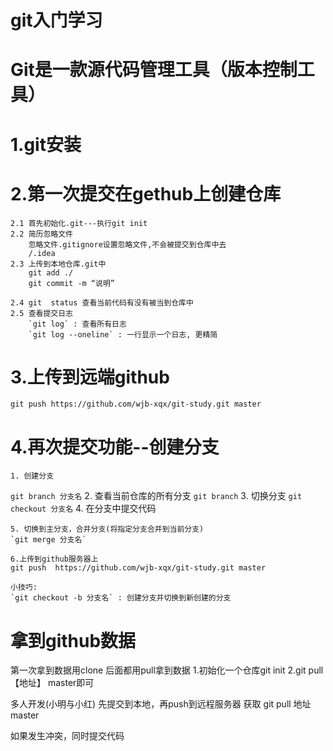 # git入门学习
# Git是一款源代码管理工具（版本控制工具）
# 1.git安装
# 2.第一次提交在gethub上创建仓库
    2.1 首先初始化.git---执行git init
    2.2 简历忽略文件
        忽略文件.gitignore设置忽略文件,不会被提交到仓库中去
        /.idea
    2.3 上传到本地仓库.git中
        git add ./
        git commit -m “说明”

    2.4 git  status 查看当前代码有没有被当到仓库中
    2.5 查看提交日志
        `git log` : 查看所有日志
        `git log --oneline` : 一行显示一个日志, 更精简

# 3.上传到远端github
    git push https://github.com/wjb-xqx/git-study.git master

# 4.再次提交功能--创建分支
    1. 创建分支
   `git branch 分支名`
    2. 查看当前仓库的所有分支
    `git branch`
    3. 切换分支
    `git checkout 分支名`
    4. 在分支中提交代码

    5. 切换到主分支，合并分支(将指定分支合并到当前分支)
    `git merge 分支名`

    6.上传到github服务器上
    git push  https://github.com/wjb-xqx/git-study.git master

    小技巧:
    `git checkout -b 分支名` : 创建分支并切换到新创建的分支



# 拿到github数据
第一次拿到数据用clone
后面都用pull拿到数据
1.初始化一个仓库git init
2.git pull 【地址】 master即可


多人开发(小明与小红)
先提交到本地，再push到远程服务器
获取 git pull 地址 master

如果发生冲突，同时提交代码